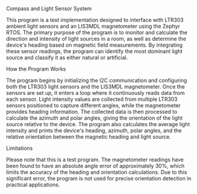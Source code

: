

Compass and Light Sensor System

This program is a test implementation designed to interface with LTR303 ambient light sensors and an LIS3MDL magnetometer using the Zephyr RTOS. The primary purpose of the program is to monitor and calculate the direction and intensity of light sources in a room, as well as determine the device's heading based on magnetic field measurements. By integrating these sensor readings, the program can identify the most dominant light source and classify it as either natural or artificial.

How the Program Works

The program begins by initializing the I2C communication and configuring both the LTR303 light sensors and the LIS3MDL magnetometer. Once the sensors are set up, it enters a loop where it continuously reads data from each sensor. Light intensity values are collected from multiple LTR303 sensors positioned to capture different angles, while the magnetometer provides heading information. The collected data is then processed to calculate the azimuth and polar angles, giving the orientation of the light source relative to the device. The program also calculates the average light intensity and prints the device's heading, azimuth, polar angles, and the relative orientation between the magnetic heading and light source.

Limitations

Please note that this is a test program. The magnetometer readings have been found to have an absolute angle error of approximately 30%, which limits the accuracy of the heading and orientation calculations. Due to this significant error, the program is not used for precise orientation detection in practical applications.
